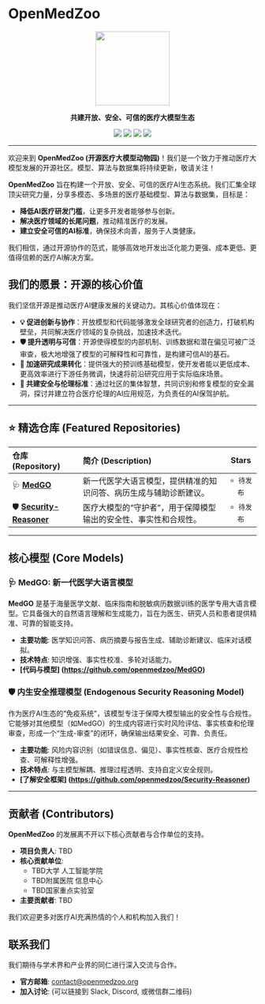 # OpenMedZoo 

<p align="center">
  <img src="https://raw.githubusercontent.com/gist/your-username/your-gist-id/raw/your-image.svg" width="150"> <!-- 建议替换为您设计的Logo SVG -->
</p>

<p align="center">
  <strong>共建开放、安全、可信的医疗大模型生态</strong>
</p>

<p align="center">
    <a href="https://github.com/openmedzoo"><img src="https://img.shields.io/badge/模型-Models-blue.svg"></a>
    <a href="https://github.com/openmedzoo"><img src="https://img.shields.io/badge/数据集-Datasets-green.svg"></a>
    <a href="https://github.com/openmedzoo"><img src="https://img.shields.io/badge/许可证-Apache--2.0-red.svg"></a>
    <a href="mailto:contact@openmedzoo.org"><img src="https://img.shields.io/badge/联系我们-Contact%20Us-lightgrey.svg"></a>
</p>

---

欢迎来到 **OpenMedZoo (开源医疗大模型动物园)**！我们是一个致力于推动医疗大模型发展的开源社区。模型、算法与数据集将持续更新，敬请关注！

**OpenMedZoo** 旨在构建一个开放、安全、可信的医疗AI生态系统。我们汇集全球顶尖研究力量，分享多模态、多场景的医疗基础模型、算法与数据集，目标是：
- **降低AI医疗研发门槛**，让更多开发者能够参与创新。
- **解决医疗领域的长尾问题**，推动精准医疗的发展。
- **建立安全可信的AI标准**，确保技术向善，服务于人类健康。

我们相信，通过开源协作的范式，能够高效地开发出泛化能力更强、成本更低、更值得信赖的医疗AI解决方案。

## 我们的愿景：开源的核心价值

我们坚信开源是推动医疗AI健康发展的关键动力。其核心价值体现在：

*   **💡 促进创新与协作**：开放模型和代码能够激发全球研究者的创造力，打破机构壁垒，共同解决医疗领域的复杂挑战，加速技术迭代。
*   **🛡️ 提升透明与可信**：开源使得模型的内部机制、训练数据和潜在偏见可被广泛审查，极大地增强了模型的可解释性和可靠性，是构建可信AI的基石。
*   **🚀 加速研究成果转化**：提供强大的预训练基础模型，使开发者能以更低成本、更高效率进行下游任务微调，快速将前沿研究应用于实际临床场景。
*   **🤝 共建安全与伦理标准**：通过社区的集体智慧，共同识别和修复模型的安全漏洞，探讨并建立符合医疗伦理的AI应用规范，为负责任的AI保驾护航。

---

## ⭐ 精选仓库 (Featured Repositories)

| 仓库 (Repository) | 简介 (Description) | Stars |
| :--- | :--- | :---: |
| 🩺 **[MedGO](https://github.com/openmedzoo/MedGO)** | 新一代医学大语言模型，提供精准的知识问答、病历生成与辅助诊断建议。 | `⭐️ 待发布` |
| 🛡️ **[Security-Reasoner](https://github.com/openmedzoo/Security-Reasoner)** | 医疗大模型的“守护者”，用于保障模型输出的安全性、事实性和合规性。 | `⭐️ 待发布` |
---
<!-- 待未来发布的仓库模板
| 📚 **[Awesome-Medical-Datasets-for-LLM]** | 为医疗大模型研究整理的开源数据集集合。 | `⭐️ 待发布` |
| ⚖️ **[MedSafety-Bench]** | 面向医疗大模型的安全性与可靠性评测基准。 | `⭐️ 待发布` |
-->

## 核心模型 (Core Models)

### 🩺 MedGO: 新一代医学大语言模型

**MedGO** 是基于海量医学文献、临床指南和脱敏病历数据训练的医学专用大语言模型。它具备强大的自然语言理解和生成能力，旨在为医生、研究人员和患者提供精准、可靠的智能支持。

- **主要功能**: 医学知识问答、病历摘要与报告生成、辅助诊断建议、临床对话模拟。
- **技术特点**: 知识增强、事实性校准、多轮对话能力。
- **[代码与模型] (https://github.com/openmedzoo/MedGO)**

### 🛡️ 内生安全推理模型 (Endogenous Security Reasoning Model)

作为医疗AI生态的“免疫系统”，该模型专注于保障大模型输出的安全性与合规性。它能够对其他模型（如MedGO）的生成内容进行实时风险评估、事实核查和伦理审查，形成一个“生成-审查”的闭环，确保输出结果安全、可靠、负责任。

- **主要功能**: 风险内容识别（如错误信息、偏见）、事实性核查、医疗合规性检查、可解释性增强。
- **技术特点**: 与主模型解耦、推理过程透明、支持自定义安全规则。
- **[了解安全框架] (https://github.com/openmedzoo/Security-Reasoner)**

---

## 贡献者 (Contributors)

**OpenMedZoo** 的发展离不开以下核心贡献者与合作单位的支持。

*   **项目负责人**: TBD
*   **核心贡献单位**:
    *   TBD大学 人工智能学院
    *   TBD附属医院 信息中心
    *   TBD国家重点实验室
*   **主要贡献者**: TBD

我们欢迎更多对医疗AI充满热情的个人和机构加入我们！

## 联系我们

我们期待与学术界和产业界的同仁进行深入交流与合作。

*   **官方邮箱**: <contact@openmedzoo.org>
*   **加入讨论**: (可以链接到 Slack, Discord, 或微信群二维码)
